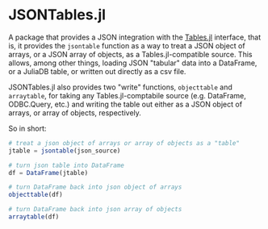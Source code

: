 # JSONTables.jl

A package that provides a JSON integration with the [Tables.jl](https://github.com/JuliaData/Tables.jl) interface, that is, it provides the `jsontable` function as a way to treat a JSON object of arrays, or a JSON array of objects, as a Tables.jl-compatible source. This allows, among other things, loading JSON "tabular" data into a DataFrame, or a JuliaDB table, or written out directly as a csv file.

JSONTables.jl also provides two "write" functions, `objecttable` and `arraytable`, for taking any Tables.jl-comptabile source (e.g. DataFrame, ODBC.Query, etc.) and writing the table out either as a JSON object of arrays, or array of objects, respectively.

So in short:
```julia
# treat a json object of arrays or array of objects as a "table"
jtable = jsontable(json_source)

# turn json table into DataFrame
df = DataFrame(jtable)

# turn DataFrame back into json object of arrays
objecttable(df)

# turn DataFrame back into json array of objects
arraytable(df)
```
